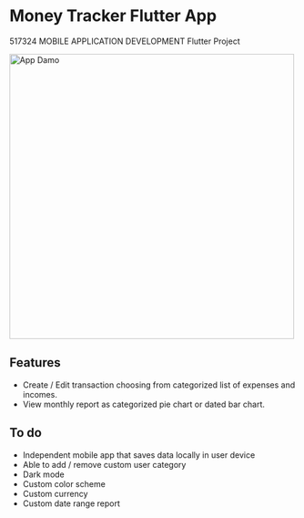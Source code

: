 # Money Tracker Flutter App

517324 MOBILE APPLICATION DEVELOPMENT Flutter Project

<img src="https://github.com/SarawinT/MoneyTracker/blob/master/moneytracker_app/app_demo.gif" height="500" alt="App Damo"/>

## Features 
- Create / Edit transaction choosing from categorized list of expenses and incomes. 
- View monthly report as categorized pie chart or dated bar chart.

## To do
- Independent mobile app that saves data locally in user device
- Able to add / remove custom user category
- Dark mode
- Custom color scheme
- Custom currency
- Custom date range report
